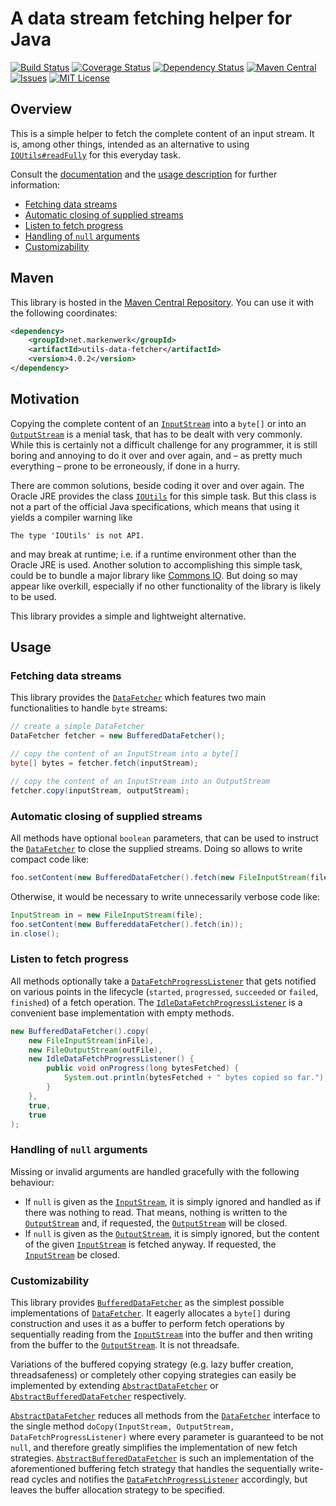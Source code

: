 # A data stream fetching helper for Java

[![Build Status](https://travis-ci.org/markenwerk/java-utils-data-fetcher.svg?branch=master)](https://travis-ci.org/markenwerk/java-utils-data-fetcher)
[![Coverage Status](https://coveralls.io/repos/markenwerk/java-utils-data-fetcher/badge.svg?branch=master&service=github)](https://coveralls.io/github/markenwerk/java-utils-data-fetcher?branch=master)
[![Dependency Status](https://www.versioneye.com/user/projects/562bcca036d0ab00160013f7/badge.svg)](https://www.versioneye.com/user/projects/562bcca036d0ab00160013f7)
[![Maven Central](https://maven-badges.herokuapp.com/maven-central/net.markenwerk/utils-data-fetcher/badge.svg)](https://maven-badges.herokuapp.com/maven-central/net.markenwerk/utils-data-fetcher)
[![Issues](https://img.shields.io/github/issues/markenwerk/java-utils-data-fetcher.svg)](https://github.com/markenwerk/java-utils-data-fetcher/issues)
[![MIT License](https://img.shields.io/badge/license-MIT-brightgreen.svg)](https://github.com/markenwerk/java-utils-data-fetcher/blob/master/LICENSE)

## Overview

This is a simple helper to fetch the complete content of an input stream. It is, among other things, intended as an alternative to using [`IOUtils#readFully`](http://grepcode.com/file/repository.grepcode.com/java/root/jdk/openjdk/7u40-b43/sun/misc/IOUtils.java#IOUtils.readFully%28java.io.InputStream%2Cint%2Cboolean%29) for this everyday task.

Consult the [documentation](http://markenwerk.github.io/java-utils-data-fetcher/index.html) and  the [usage description](#usage) for further information:

- [Fetching data streams](#fetching-data-streams)
- [Automatic closing of supplied streams](#automatic-closing-of-supplied-streams)
- [Listen to fetch progress](#listen-to-fetch-progress)
- [Handling of `null` arguments](#handling-of-null-arguments)
- [Customizability](#customizability)

## Maven

This library is hosted in the [Maven Central Repository](https://maven-badges.herokuapp.com/maven-central/net.markenwerk/utils-data-fetcher). You can use it with the following coordinates:

```xml
<dependency>
	<groupId>net.markenwerk</groupId>
	<artifactId>utils-data-fetcher</artifactId>
	<version>4.0.2</version>
</dependency>
```

## Motivation

Copying the complete content of an [`InputStream`][InputStream] into a `byte[]` or into an [`OutputStream`][OutputStream] is a menial task, that has to be dealt with very commonly. While this is certainly not a difficult challenge for any programmer, it is still boring and annoying to do it over and over again, and – as pretty much everything – prone to be erroneously, if done in a hurry.

There are common solutions, beside coding it over and over again. The Oracle JRE provides the class [`IOUtils`](http://grepcode.com/file/repository.grepcode.com/java/root/jdk/openjdk/7u40-b43/sun/misc/IOUtils.java) for this simple task. But this class is not a part of the official Java specifications, which means that using it yields a compiler warning like

```
The type 'IOUtils' is not API.
```

and may break at runtime; i.e. if a runtime environment other than the Oracle JRE is used. Another solution to accomplishing this simple task, could be to bundle a major library like [Commons IO](http://commons.apache.org/proper/commons-io/). But doing so may appear like overkill, especially if no other functionality of the library is likely to be used.

This library provides a simple and lightweight alternative.
 
## Usage

### Fetching data streams

This library provides the [`DataFetcher`][DataFetcher] which features two main functionalities to handle `byte` streams:

```java
// create a simple DataFetcher
DataFetcher fetcher = new BufferedDataFetcher();

// copy the content of an InputStream into a byte[]
byte[] bytes = fetcher.fetch(inputStream);

// copy the content of an InputStream into an OutputStream
fetcher.copy(inputStream, outputStream);
```

### Automatic closing of supplied streams

All methods have optional `boolean` parameters, that can be used to instruct the [`DataFetcher`][DataFetcher] to close the supplied streams. Doing so allows to write compact code like:

```java
foo.setContent(new BufferedDataFetcher().fetch(new FileInputStream(file), true));
```

Otherwise, it would be necessary to write unnecessarily verbose code like:

```java
InputStream in = new FileInputStream(file);
foo.setContent(new BuffereddataFetcher().fetch(in));
in.close();
```

### Listen to fetch progress

All methods optionally take a [`DataFetchProgressListener`][DataFetchProgressListener] that gets notified on various points in the lifecycle (`started`, `progressed`, `succeeded` or `failed`, `finished`) of a fetch operation. The [`IdleDataFetchProgressListener`][IdleDataFetchProgressListener] is a convenient base implementation with empty methods.

```java
new BufferedDataFetcher().copy(
	new FileInputStream(inFile),
	new FileOutputStream(outFile),
	new IdleDataFetchProgressListener() {
		public void onProgress(long bytesFetched) {
			System.out.println(bytesFetched + " bytes copied so far.");
		}
	},
	true, 
	true
);
```

### Handling of `null` arguments

Missing or invalid arguments are handled gracefully with the following behaviour:

 - If `null` is given as the [`InputStream`][InputStream], it is simply ignored and handled as if there was nothing to read. That means, nothing is written to the [`OutputStream`][OutputStream] and, if requested, the [`OutputStream`][OutputStream] will be closed. 
 - If `null` is given as the [`OutputStream`][OutputStream], it is simply ignored, but the content of the given [`InputStream`][InputStream] is fetched anyway. If requested, the [`InputStream`][InputStream] be closed. 
 
### Customizability
 
This library provides [`BufferedDataFetcher`][BufferedDataFetcher] as the simplest possible implementations of [`DataFetcher`][DataFetcher]. It eagerly allocates a `byte[]` during construction and uses it as a buffer to perform fetch operations by sequentially reading from the [`InputStream`][InputStream] into the buffer and then writing from the buffer to the [`OutputStream`][OutputStream]. It is not threadsafe.

Variations of the buffered copying strategy (e.g. lazy buffer creation, threadsafeness) or completely other copying strategies can easily be implemented by extending [`AbstractDataFetcher`][AbstractDataFetcher] or [`AbstractBufferedDataFetcher`][AbstractBufferedDataFetcher] respectively.

[`AbstractDataFetcher`][AbstractDataFetcher] reduces all methods from the [`DataFetcher`][DataFetcher] interface to the single method `doCopy(InputStream, OutputStream, DataFetchProgressListener)` where every parameter is guaranteed to be not `null`, and therefore greatly simplifies the implementation of new fetch strategies. [`AbstractBufferedDataFetcher`][AbstractBufferedDataFetcher] is such an implementation of the aforementioned buffering fetch strategy that handles the sequentially write-read cycles and notifies the [`DataFetchProgressListener`][DataFetchProgressListener] accordingly, but leaves the buffer allocation strategy to be specified.

 
[AbstractBufferedDataFetcher]:  http://markenwerk.github.io/java-utils-data-fetcher/index.html?net/markenwerk/utils/data/fetcher/AbstractBufferedDataFetcher.html
[AbstractDataFetcher]: http://markenwerk.github.io/java-utils-data-fetcher/index.html?net/markenwerk/utils/data/fetcher/AbstractDataFetcher.html
[BufferedDataFetcher]: http://markenwerk.github.io/java-utils-data-fetcher/index.html?net/markenwerk/utils/data/fetcher/BufferedDataFetcher.html
[DataFetcher]: http://markenwerk.github.io/java-utils-data-fetcher/index.html?net/markenwerk/utils/data/fetcher/DataFetcher.html
[DataFetchProgressListener]: http://markenwerk.github.io/java-utils-data-fetcher/index.html?net/markenwerk/utils/data/fetcher/DataFetchProgressListener.html
[IdleDataFetchProgressListener]: http://markenwerk.github.io/java-utils-data-fetcher/index.html?net/markenwerk/utils/data/fetcher/IdleDataFetchProgressListener.html

[InputStream]: http://docs.oracle.com/javase/8/docs/api/index.html?java/io/InputStream.html
[OutputStream]: http://docs.oracle.com/javase/8/docs/api/index.html?java/io/OutputStream.html
